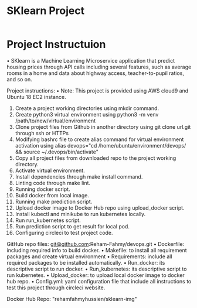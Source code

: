 #                                              SKlearn Project
[![<Reham-Fahmy>](https://circleci.com/gh/Reham-Fahmy/devops.svg?style=svg)](https://app.circleci.com/pipelines/github/Reham-Fahmy/devops/14/workflows/748f1588-5c3c-4abd-9ea6-d3fd6f000c53)





# Project Instructuion                                                  

•	SKlearn is a Machine Learning Microservice application that predict housing prices through API calls including several features, such as average rooms in a home and data about highway access, teacher-to-pupil ratios, and so on. 

 

Project instructions:
•	Note: This project is provided using AWS cloud9 and Ubuntu 18 EC2 instance.
1.	Create a project working directories using mkdir command.
2.	Create python3 virtual environment using python3 -m venv /path/to/new/virtual/environment
3.	 Clone project files from Github in another directory using git clone url.git through ssh or HTTPs
4.	Modifying bashrc file to create alias command for virtual environment activation using alias devops="cd /home/ubuntu/environment/devops/ && source ~/.devops/bin/activate"
5.	Copy all project files from downloaded repo to the project working directory.
6.	Activate virtual environment.
7.	Install dependencies through make install command.
8.	Linting code through make lint.
9.	Running docker script.
10.	Build docker from local image.
11.	Running make prediction script.
12.	Upload docker image to Docker Hub repo using upload_docker script.
13.	Install kubectl and minikube to run kubernetes locally.
14.	Run run_kubernetes script.
15.	Run prediction script to get result for local pod.
16.	Configuring circleci to test project code.

GitHub repo files:  git@github.com:Reham-Fahmy/devops.git
•	Dockerfile: including required info to build docker.
•	Makefile: to install all requirement packages and create virtual environment
•	Requirements:  include all required packages to be installed automatically.
•	Run_docker: its descriptive script to run docker.
•	Run_kubernetes: its descriptive script to run kubernetes.
•	Upload_docker: to upload local docker image to docker hub repo.
•	Config.yml: yaml configuration file that include all instructions to test this project through circleci website. 

Docker Hub Repo:
   "rehamfahmyhussien/sklearn-img"
